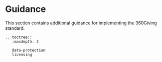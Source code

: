 # Guidance
This section contains additional guidance for implementing the 360Giving standard.

```eval_rst
.. toctree::
   :maxdepth: 2

   data-protection
   licensing
```
